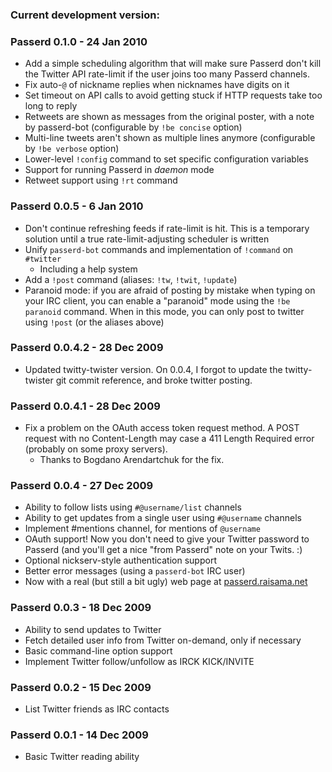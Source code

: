 ### Current development version:

### Passerd 0.1.0 - 24 Jan 2010

* Add a simple scheduling algorithm that will make sure Passerd don't kill the
  Twitter API rate-limit if the user joins too many Passerd channels.
* Fix auto-`@` of nickname replies when nicknames have digits on it
* Set timeout on API calls to avoid getting stuck if HTTP requests take too
  long to reply
* Retweets are shown as messages from the original poster, with a note
  by passerd-bot
  (configurable by `!be concise` option)
* Multi-line tweets aren't shown as multiple lines anymore
  (configurable by `!be verbose` option)
* Lower-level `!config` command to set specific configuration variables
* Support for running Passerd in _daemon_ mode
* Retweet support using `!rt` command


### Passerd 0.0.5 - 6 Jan 2010

* Don't continue refreshing feeds if rate-limit is hit. This is a temporary
  solution until a true rate-limit-adjusting scheduler is written
* Unify `passerd-bot` commands and implementation of `!command` on `#twitter`
  * Including a help system
* Add a `!post` command (aliases: `!tw`, `!twit`, `!update`)
* Paranoid mode: if you are afraid of posting by mistake when typing on
  your IRC client, you can enable a "paranoid" mode using the `!be paranoid`
  command.
  When in this mode, you can only post to twitter using `!post` (or the aliases
  above)


### Passerd 0.0.4.2 - 28 Dec 2009

* Updated twitty-twister version. On 0.0.4, I forgot to update the
  twitty-twister git commit reference, and broke twitter posting.


### Passerd 0.0.4.1 - 28 Dec 2009

* Fix a problem on the OAuth access token request method. A POST
  request with no Content-Length may case a 411 Length Required
  error (probably on some proxy servers).
  * Thanks to Bogdano Arendartchuk for the fix.


### Passerd 0.0.4 - 27 Dec 2009

* Ability to follow lists using `#@username/list` channels
* Ability to get updates from a single user using `#@username` channels
* Implement #mentions channel, for mentions of `@username`
* OAuth support! Now you don't need to give your Twitter password to
  Passerd (and you'll get a nice "from Passerd" note on your Twits.  :)
* Optional nickserv-style authentication support
* Better error messages (using a `passerd-bot` IRC user)
* Now with a real (but still a bit ugly) web page at [passerd.raisama.net](http://passerd.raisama.net/)


### Passerd 0.0.3 - 18 Dec 2009

* Ability to send updates to Twitter
* Fetch detailed user info from Twitter on-demand, only if necessary
* Basic command-line option support
* Implement Twitter follow/unfollow as IRCK KICK/INVITE

### Passerd 0.0.2 - 15 Dec 2009

* List Twitter friends as IRC contacts


### Passerd 0.0.1 - 14 Dec 2009

* Basic Twitter reading ability
